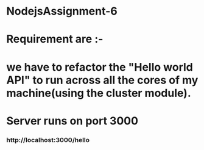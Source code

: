 # NodejsAssignment-6


# Requirement are :- 

# we have to refactor the "Hello world API" to run across all the cores of my machine(using the cluster module).

# Server runs on port 3000

### http://localhost:3000/hello
